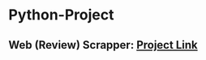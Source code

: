 # Python-Project

##  Web (Review) Scrapper: [Project Link](https://whispering-temple-55728.herokuapp.com/)
